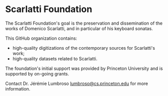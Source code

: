 # Scarlatti Foundation

The Scarlatti Foundation's goal is the preservation and dissemination of the works of Domenico Scarlatti, and in particular of his keyboard sonatas.

This GitHub organization contains:
- high-quality digitizations of the contemporary sources for Scarlatti's work;
- high-quality datasets related to Scarlatti.

The foundation's initial support was provided by Princeton University and is supported by on-going grants.

Contact Dr. Jérémie Lumbroso <lumbroso@cs.princeton.edu> for more information.
